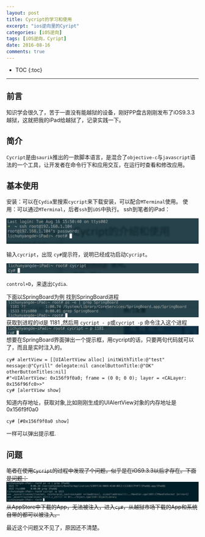 ```yaml
---
layout: post
title: Cycript的学习和使用
excerpt: "ios逆向里的Cyript"
categories: [iOS逆向]
tags: [iOS逆向，Cyript]
date: 2016-08-16
comments: true
---
```


* TOC
{:toc}
---

## 前言

知识学会很久了，苦于一直没有能越狱的设备，刚好PP盘古刚刚发布了iOS9.3.3越狱，这就把我的iPad给越狱了，记录实践一下。

## 简介

`Cycript`是由`saurik`推出的一款脚本语言，是混合了`objective-c`与`javascript`语法的一个工具，让开发者在命令行下和应用交互，在运行时查看和修改应用。

## 基本使用

安装：可以在`Cydia`里搜索`cycript`来下载安装，可以配合`MTerminal`使用。
使用：可以通过`MTerminal`，后者`ssh`到`iOS`中执行。
ssh到笔者的iPad：

![Snip20160816_11.png](/img/article/cycript/Snip20160816_8.png)

输入`cycript`，出现 `cy#`提示符，说明已经成功启动`Cycript`。

![Snip20160816_11.png](/img/article/cycript/Snip20160816_6.png)

`control+D`，来退出`Cydia`.

下面以SpringBoard为例
找到SpringBoard进程
![Snip20160816_11.png](/img/article/cycript/Snip20160816_9.png)
获取到进程的id是 1181 ,然后用 `cycript - p`或`cycript -p` 命令注入这个进程
![Snip20160816_11.png](/img/article/cycript/Snip20160816_10.png)
想要在SpringBoard界面弹出一个提示框，用cycript的话，只要两句代码就可以了，而且是实时注入的。

```
cy# alertView = [[UIAlertView alloc] initWithTitle:@"test" message:@"Cyrill" delegate:nil cancelButtonTitle:@"OK" otherButtonTitles:nil]
#"<UIAlertView: 0x156f9f0a0; frame = (0 0; 0 0); layer = <CALayer: 0x156f96fc0>>"
cy# [alertView show]
```
知道内存地址，获取对象,比如刚刚生成的UIAlertView对象的内存地址是 0x156f9f0a0

```
cy# [#0x156f9f0a0 show]
```
一样可以弹出提示框.

## 问题

~~笔者在使用`Cycript`的过程中发现了个问题，似乎是在iOS9.3.3以后才存在。下面是问题：
![Snip20160816_11.png](/img/article/cycript/Snip20160816_11.png)
从AppStore中下载的App，无法被注入，进入`cy#`，从越狱市场下载的App和系统自带的都可以被注入。~~

最近这个问题又不见了，原因还不清楚。